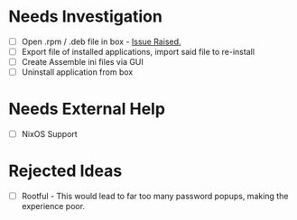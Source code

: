 # Needs Investigation
- [ ] Open .rpm / .deb file in box - [Issue Raised.](https://github.com/Dvlv/BoxBuddyRS/issues/38)
- [ ] Export file of installed applications, import said file to re-install
- [ ] Create Assemble ini files via GUI
- [ ] Uninstall application from box

# Needs External Help
- [ ] NixOS Support

# Rejected Ideas
- [ ] Rootful - This would lead to far too many password popups, making the experience poor.
